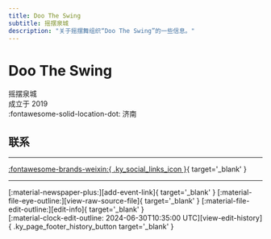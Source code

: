 ```yaml
---
title: Doo The Swing
subtitle: 摇摆泉城
description: "关于摇摆舞组织“Doo The Swing”的一些信息。"
---
```


# Doo The Swing

摇摆泉城  
成立于 2019  
:fontawesome-solid-location-dot: 济南  


## 联系


---

 [:fontawesome-brands-weixin:{ .ky_social_links_icon }](# "DooTheSwing摇摆泉城"){ target='_blank' }

---

<div class="ky_page_footer" markdown>
<div class="ky_page_footer_trailing" markdown="span">
[:material-newspaper-plus:][add-event-link]{ target='_blank' }
[:material-file-eye-outline:][view-raw-source-file]{ target='_blank' }
[:material-file-edit-outline:][edit-info]{ target='_blank' }
</div>
<div class="ky_page_footer_leading" markdown="span">
[:material-clock-edit-outline: 2024-06-30T10:35:00 UTC][view-edit-history]{ .ky_page_footer_history_button target='_blank' }
</div>
</div>

[add-event-link]: https://github.com/swingdance/events/issues/new?assignees=&labels=add+event&projects=&template=02-add_entity.yml&title=%5Bzh_CN%5D%20%3CName%3E&region=zh_CN&province=Shandong&city=Jinan&org_id=doo-the-swing "添加活动"
[view-raw-source-file]: https://github.com/swingdance/orgs/blob/main/zh_CN/doo-the-swing.json "查看原始源文件"
[edit-info]: https://github.com/swingdance/orgs/issues/new?assignees=&labels=update+org&projects=&template=03-update_entity.yml&title=%5Bzh_CN%5D%20Doo%20The%20Swing&region=zh_CN&id=doo-the-swing&name=Doo%20The%20Swing "编辑信息"

[view-edit-history]: https://github.com/swingdance/orgs/commits/main/zh_CN/doo-the-swing.json "查看编辑历史"
